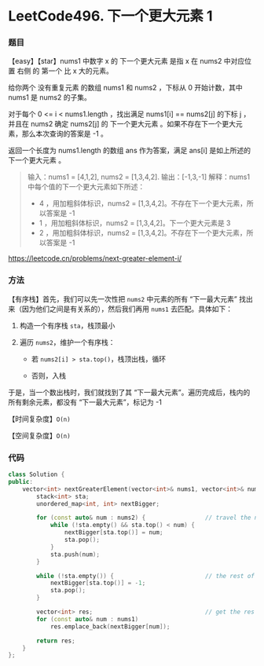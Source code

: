 # LeetCode496. 下一个更大元素 1

### 题目

【easy】【star】nums1 中数字 x 的 下一个更大元素 是指 x 在 nums2 中对应位置 右侧 的 第一个 比 x 大的元素。

给你两个 没有重复元素 的数组 nums1 和 nums2 ，下标从 0 开始计数，其中nums1 是 nums2 的子集。

对于每个 0 <= i < nums1.length ，找出满足 nums1[i] == nums2[j] 的下标 j ，并且在 nums2 确定 nums2[j] 的 下一个更大元素 。如果不存在下一个更大元素，那么本次查询的答案是 -1 。

返回一个长度为 nums1.length 的数组 ans 作为答案，满足 ans[i] 是如上所述的 下一个更大元素 。

> 输入：nums1 = [4,1,2], nums2 = [1,3,4,2].
> 输出：[-1,3,-1]
> 解释：nums1 中每个值的下一个更大元素如下所述：
> - 4 ，用加粗斜体标识，nums2 = [1,3,4,2]。不存在下一个更大元素，所以答案是 -1
> - 1 ，用加粗斜体标识，nums2 = [1,3,4,2]。下一个更大元素是 3
> - 2 ，用加粗斜体标识，nums2 = [1,3,4,2]。不存在下一个更大元素，所以答案是 -1
>

<https://leetcode.cn/problems/next-greater-element-i/>

### 方法

【有序栈】首先，我们可以先一次性把 ```nums2``` 中元素的所有 “下一最大元素” 找出来（因为他们之间是有关系的），然后我们再用 ```nums1``` 去匹配。具体如下：

1. 构造一个有序栈 ```sta```，栈顶最小

2. 遍历 ```nums2```，维护一个有序栈：

   - 若 ```nums2[i] > sta.top()```，栈顶出栈，循环

   - 否则，入栈

于是，当一个数出栈时，我们就找到了其 “下一最大元素”。遍历完成后，栈内的所有剩余元素，都没有 “下一最大元素”，标记为 -1

【时间复杂度】```O(n)```

【空间复杂度】```O(n)```

### 代码

```cpp
class Solution {
public:
    vector<int> nextGreaterElement(vector<int>& nums1, vector<int>& nums2) {
        stack<int> sta;
        unordered_map<int, int> nextBigger;

        for (const auto& num : nums2) {                 // travel the nums2
            while (!sta.empty() && sta.top() < num) {
                nextBigger[sta.top()] = num;
                sta.pop();
            }
            sta.push(num);
        }

        while (!sta.empty()) {                          // the rest of stack matches -1
            nextBigger[sta.top()] = -1;
            sta.pop();
        }

        vector<int> res;                                // get the res
        for (const auto& num : nums1)
            res.emplace_back(nextBigger[num]);

        return res;
    }
};
```


